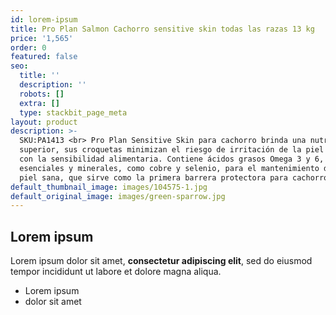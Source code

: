 ```yaml
---
id: lorem-ipsum
title: Pro Plan Salmon Cachorro sensitive skin todas las razas 13 kg
price: '1,565'
order: 0
featured: false
seo:
  title: ''
  description: ''
  robots: []
  extra: []
  type: stackbit_page_meta
layout: product
description: >-
  SKU:PA1413 <br> Pro Plan Sensitive Skin para cachorro brinda una nutrición
  superior, sus croquetas minimizan el riesgo de irritación de la piel asociada
  con la sensibilidad alimentaria. Contiene ácidos grasos Omega 3 y 6, vitaminas
  esenciales y minerales, como cobre y selenio, para el mantenimiento de una
  piel sana, que sirve como la primera barrera protectora para cachorros.
default_thumbnail_image: images/104575-1.jpg
default_original_image: images/green-sparrow.jpg
---
```

## Lorem ipsum

Lorem ipsum dolor sit amet, **consectetur adipiscing elit**, sed do eiusmod tempor incididunt ut labore et dolore magna aliqua.

- Lorem ipsum
- dolor sit amet